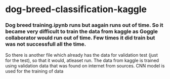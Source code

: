 # dog-breed-classification-kaggle
### Dog breed training.ipynb runs but aagain runs out of time. So it became very difficult to train the data from kaggle as Goggle collaborator would run out of time. Few times it did train but was not successfull all the time. 
So there is another file which already has the data for validation test (just for the test), so that it would, atleaset run. 
The data from kaggle is trained using validation data that was found on internet from sources. 
CNN model is used for the training of data 
